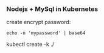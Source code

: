 ### Nodejs + MySql in Kubernetes

create encrypt password:
```
echo -n 'mypassword' | base64
```

kubectl create -k ./